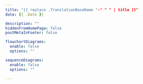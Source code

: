 ```yaml
---
title: "{{ replace .TranslationBaseName "-" " " | title }}"
date: {{ .Date }}

description: ""
hiddenFromHomePage: false
postMetaInFooter: false

flowchartDiagrams:
  enable: false
  options: ""

sequenceDiagrams: 
  enable: false
  options: ""

---
```

